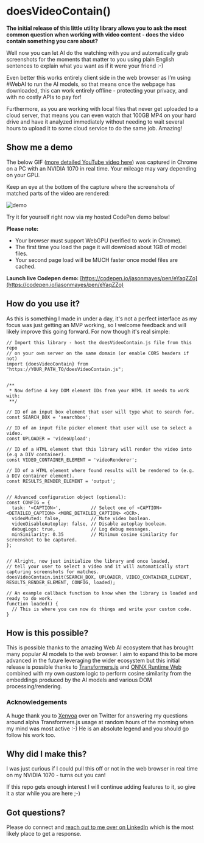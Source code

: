 # doesVideoContain()

**The initial release of this little utility library allows you to ask the most common question when working with video content - does the video contain something you care about?**

Well now you can let AI do the watching with you and automatically grab screenshots for the moments that matter to you using plain English sentences to explain what you want as if it were your friend :-)

Even better this works entirely client side in the web browser as I’m using #WebAI to run the AI models, so that means once the webpage has downloaded, this can work entirely offline - protecting your privacy, and with no costly APIs to pay for! 

Furthermore, as you are working with local files that never get uploaded to a cloud server, that means you can even watch that 100GB MP4 on your hard drive and have it analyzed immediately without needing to wait several hours to upload it to some cloud service to do the same job. Amazing!


## Show me a demo

The below GIF ([more detailed YouTube video here](https://www.youtube.com/watch?v=3FrYr13RL1E)) was captured in Chrome on a PC with an NVIDIA 1070 in real time. Your mileage may vary depending on your GPU.

Keep an eye at the bottom of the capture where the screenshots of matched parts of the video are rendered:

![demo](https://github.com/jasonmayes/doesVideoContain/blob/main/demo.gif?raw=true)

Try it for yourself right now via my hosted CodePen demo below!

**Please note:**
* Your browser must support WebGPU (verified to work in Chrome).
* The first time you load the page it will download about 1GB of model files.
* Your second page load will be MUCH faster once model files are cached.

**Launch live Codepen demo:** [https://codepen.io/jasonmayes/pen/eYaqZZo](https://codepen.io/jasonmayes/pen/eYaqZZo)


## How do you use it?

As this is something I made in under a day, it's not a perfect interface as my focus was just getting an MVP working, so I welcome feedback and will likely improve this going forward. For now though it's real simple:

```
// Import this library - host the doesVideoContain.js file from this repo
// on your own server on the same domain (or enable CORS headers if not)
import {doesVideoContain} from "https://YOUR_PATH_TO/doesVideoContain.js";


/**
 * Now define 4 key DOM element IDs from your HTML it needs to work with:
 **/

// ID of an input box element that user will type what to search for.
const SEARCH_BOX = 'searchbox';

// ID of an input file picker element that user will use to select a video.
const UPLOADER = 'videoUpload';

// ID of a HTML element that this library will render the video into (e.g a DIV container).
const VIDEO_CONTAINER_ELEMENT = 'videoRenderer';

// ID of a HTML element where found results will be rendered to (e.g. a DIV container element).
const RESULTS_RENDER_ELEMENT = 'output';


// Advanced configuration object (optional):
const CONFIG = {
  task: '<CAPTION>',           // Select one of <CAPTION> <DETAILED_CAPTION> <MORE_DETAILED_CAPTION> <OCR>.
  videoMuted: false,           // Mute video boolean.
  videoDisableAutoplay: false, // Disable autoplay boolean.
  debugLogs: true,             // Log debug messages.
  minSimilarity: 0.35          // Minimum cosine similarity for screenshot to be captured.
};


// Alright, now just initialize the library and once loaded, 
// tell your user to select a video and it will automatically start capturing screenshots for matches.
doesVideoContain.init(SEARCH_BOX, UPLOADER, VIDEO_CONTAINER_ELEMENT, RESULTS_RENDER_ELEMENT, CONFIG, loaded);

// An example callback function to know when the library is loaded and ready to do work.
function loaded() {
  // This is where you can now do things and write your custom code.
}
```


## How is this possible?

This is possible thanks to the amazing Web AI ecosystem that has brought many popular AI models to the web browser. I aim to expand this to be more advanced in the future leveraging the wider ecosystem but this initial release is possible thanks to [Transformers.js](https://huggingface.co/docs/transformers.js/en/index) and [ONNX Runtime Web](https://onnxruntime.ai/docs/tutorials/web/) combined with my own custom logic to perform cosine similarity from the embeddings produced by the AI models and various DOM processing/rendering.

### Acknowledgements

A huge thank you to [Xenvoa](https://twitter.com/xenovacom) over on Twitter for answering my questions around alpha Transformers.js usage at random hours of the morning when my mind was most active :-) He is an absolute legend and you should go follow his work too.


## Why did I make this?

I was just curious if I could pull this off or not in the web browser in real time on my NVIDIA 1070 - turns out you can!

If this repo gets enough interest I will continue adding features to it, so give it a star while you are here ;-)


## Got questions?

Please do connect and [reach out to me over on LinkedIn](https://www.linkedin.com/in/webai/) which is the most likely place to get a response.
